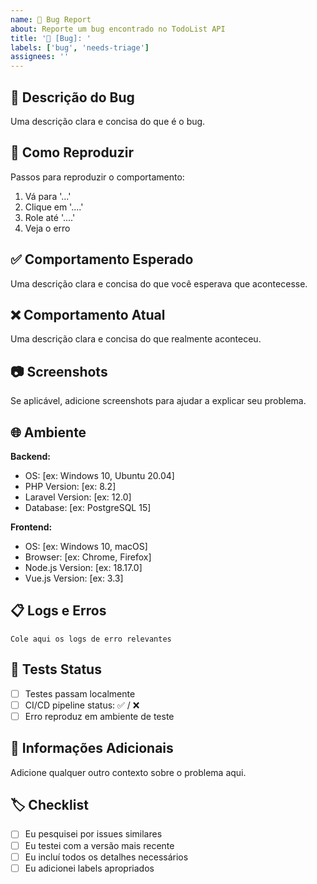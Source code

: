 ```yaml
---
name: 🐛 Bug Report
about: Reporte um bug encontrado no TodoList API
title: '🐛 [Bug]: '
labels: ['bug', 'needs-triage']
assignees: ''
---
```


## 🐛 Descrição do Bug
Uma descrição clara e concisa do que é o bug.

## 🔄 Como Reproduzir
Passos para reproduzir o comportamento:
1. Vá para '...'
2. Clique em '....'
3. Role até '....'
4. Veja o erro

## ✅ Comportamento Esperado
Uma descrição clara e concisa do que você esperava que acontecesse.

## ❌ Comportamento Atual
Uma descrição clara e concisa do que realmente aconteceu.

## 📷 Screenshots
Se aplicável, adicione screenshots para ajudar a explicar seu problema.

## 🌐 Ambiente
**Backend:**
- OS: [ex: Windows 10, Ubuntu 20.04]
- PHP Version: [ex: 8.2]
- Laravel Version: [ex: 12.0]
- Database: [ex: PostgreSQL 15]

**Frontend:**
- OS: [ex: Windows 10, macOS]
- Browser: [ex: Chrome, Firefox]
- Node.js Version: [ex: 18.17.0]
- Vue.js Version: [ex: 3.3]

## 📋 Logs e Erros
```
Cole aqui os logs de erro relevantes
```

## 🧪 Tests Status
- [ ] Testes passam localmente
- [ ] CI/CD pipeline status: ✅ / ❌
- [ ] Erro reproduz em ambiente de teste

## 📝 Informações Adicionais
Adicione qualquer outro contexto sobre o problema aqui.

## 🏷️ Checklist
- [ ] Eu pesquisei por issues similares
- [ ] Eu testei com a versão mais recente
- [ ] Eu incluí todos os detalhes necessários
- [ ] Eu adicionei labels apropriados